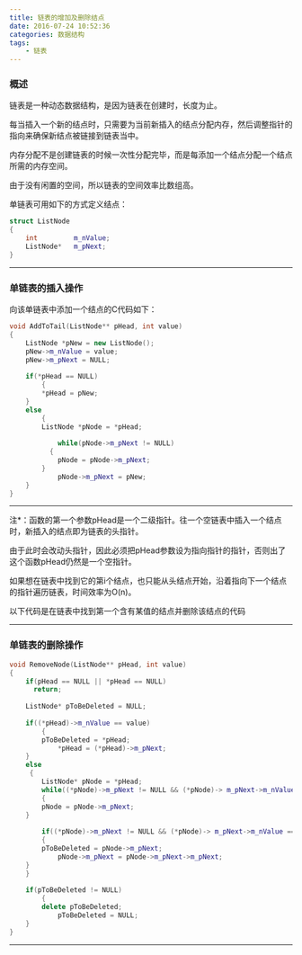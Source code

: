 ```yaml
---
title: 链表的增加及删除结点
date: 2016-07-24 10:52:36
categories: 数据结构
tags:
	- 链表
---
```



### 概述

链表是一种动态数据结构，是因为链表在创建时，长度为止。

每当插入一个新的结点时，只需要为当前新插入的结点分配内存，然后调整指针的指向来确保新结点被链接到链表当中。

内存分配不是创建链表的时候一次性分配完毕，而是每添加一个结点分配一个结点所需的内存空间。

由于没有闲置的空间，所以链表的空间效率比数组高。

单链表可用如下的方式定义结点：

```c++
struct ListNode
{
	int			m_nValue;
  	ListNode*	m_pNext;
}
```

---

<!-- more -->

### 单链表的插入操作

向该单链表中添加一个结点的C代码如下：

```c++
void AddToTail(ListNode** pHead, int value)
{
	ListNode *pNew = new ListNode();
  	pNew->m_nValue = value;
  	pNew->m_pNext = NULL;
  
  	if(*pHead == NULL)
    	{
  		*pHead = pNew;
	}  
  	else
    	{
  		ListNode *pNode = *pHead;
      	
	      	while(pNode->m_pNext != NULL)
	      {
	  		pNode = pNode->m_pNext;
		}
	      	pNode->m_pNext = pNew;
	}
}
```

---

注*：函数的第一个参数pHead是一个二级指针。往一个空链表中插入一个结点时，新插入的结点即为链表的头指针。

由于此时会改动头指针，因此必须把pHead参数设为指向指针的指针，否则出了这个函数pHead仍然是一个空指针。

如果想在链表中找到它的第i个结点，也只能从头结点开始，沿着指向下一个结点的指针遍历链表，时间效率为O(n)。

以下代码是在链表中找到第一个含有某值的结点并删除该结点的代码

---

### 单链表的删除操作

```c++
void RemoveNode(ListNode** pHead, int value)
{
	if(pHead == NULL || *pHead == NULL)
      return;
  	
  	ListNode* pToBeDeleted = NULL;
  	
  	if((*pHead)->m_nValue == value)
    	{
  		pToBeDeleted = *pHead;
      		*pHead = (*pHead)->m_pNext;
	}
  	else
   	 {
  		ListNode* pNode = *pHead;
      	while((*pNode)->m_pNext != NULL && (*pNode)-> m_pNext->m_nValue != NULL)
        {
  		pNode = pNode->m_pNext;
	}
      	
      	if((*pNode)->m_pNext != NULL && (*pNode)-> m_pNext->m_nValue == value)
        {
  		pToBeDeleted = pNode->m_pNext;
          	pNode->m_pNext = pNode->m_pNext->m_pNext;
	}      
	}
  	
  	if(pToBeDeleted != NULL)
    	{
  		delete pToBeDeleted;
      		pToBeDeleted = NULL;
	}
}
```

---


